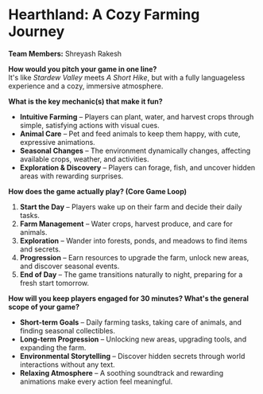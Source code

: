 # Hearthland: A Cozy Farming Journey

**Team Members:** Shreyash Rakesh

**How would you pitch your game in one line?**  
It's like *Stardew Valley* meets *A Short Hike*, but with a fully languageless experience and a cozy, immersive atmosphere.

**What is the key mechanic(s) that make it fun?**  
- **Intuitive Farming** – Players can plant, water, and harvest crops through simple, satisfying actions with visual cues.  
- **Animal Care** – Pet and feed animals to keep them happy, with cute, expressive animations.  
- **Seasonal Changes** – The environment dynamically changes, affecting available crops, weather, and activities.  
- **Exploration & Discovery** – Players can forage, fish, and uncover hidden areas with rewarding surprises.

**How does the game actually play? (Core Game Loop)**  
1. **Start the Day** – Players wake up on their farm and decide their daily tasks.  
2. **Farm Management** – Water crops, harvest produce, and care for animals.  
3. **Exploration** – Wander into forests, ponds, and meadows to find items and secrets.  
4. **Progression** – Earn resources to upgrade the farm, unlock new areas, and discover seasonal events.  
5. **End of Day** – The game transitions naturally to night, preparing for a fresh start tomorrow.

**How will you keep players engaged for 30 minutes? What's the general scope of your game?**  
- **Short-term Goals** – Daily farming tasks, taking care of animals, and finding seasonal collectibles.  
- **Long-term Progression** – Unlocking new areas, upgrading tools, and expanding the farm.  
- **Environmental Storytelling** – Discover hidden secrets through world interactions without any text.  
- **Relaxing Atmosphere** – A soothing soundtrack and rewarding animations make every action feel meaningful.
